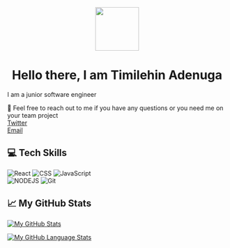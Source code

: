 <div id="header" align="center">
  <img src="https://media.giphy.com/media/M9gbBd9nbDrOTu1Mqx/giphy.gif" width="100"/>
  <h1>Hello there, I am <span style="font-size=36">Timilehin Adenuga</span></h1>
</div>


I am a junior software engineer

<!--- 📫 How to reach me ... --->
:loudspeaker: Feel free to reach out to me if you have any questions or you need me on your team project\
[Twitter](https://twitter.com/timi_nihel)\
[Email](mailto:timi.nihel@gmail.com)

## :computer: Tech Skills 
![React](https://img.shields.io/badge/React-20232A?style=for-the-badge&logo=react&logoColor=61DAFB)
![CSS](https://img.shields.io/badge/CSS3-1572B6?style=for-the-badge&logo=css3&logoColor=white)
![JavaScript](https://img.shields.io/badge/JavaScript-323330?style=for-the-badge&logo=javascript&logoColor=F7DF1E)\
![NODEJS](https://img.shields.io/badge/NODEJS-339933?style=for-the-badge&logo=node.js&logoColor=white)
![Git](https://img.shields.io/badge/Git-F05032?style=for-the-badge&logo=git&logoColor=white) </br>

<!---
Thi-mee/Thi-mee is a ✨ special ✨ repository because its `README.md` (this file) appears on your GitHub profile.
You can click the Preview link to take a look at your changes.
--->

## &#x1f4c8; My GitHub Stats
[![My GitHub Stats](https://github-readme-stats.vercel.app/api/?username=Thi-mee&count_private=true&theme=tokyonight&showicons=true)]()

[![My GitHub Language Stats](https://github-readme-stats.vercel.app/api/top-langs/?username=Thi-mee&langs_count=5&theme=tokyonight)]()
